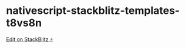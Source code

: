 # nativescript-stackblitz-templates-t8vs8n

[Edit on StackBlitz ⚡️](https://stackblitz.com/edit/nativescript-stackblitz-templates-t8vs8n)
